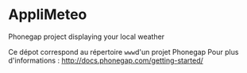 # AppliMeteo
Phonegap project displaying your local weather

Ce dépot correspond au répertoire `www`d'un projet Phonegap
Pour plus d'informations : http://docs.phonegap.com/getting-started/
